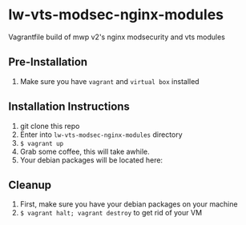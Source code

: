# lw-vts-modsec-nginx-modules
Vagrantfile build of mwp v2's nginx modsecurity and vts modules

## Pre-Installation
1. Make sure you have `vagrant` and `virtual box` installed

## Installation Instructions
1. git clone this repo
2. Enter into `lw-vts-modsec-nginx-modules` directory
3. `$ vagrant up` 
4. Grab some coffee, this will take awhile.
5. Your debian packages will be located here:

## Cleanup
1. First, make sure you have your debian packages on your machine
2. `$ vagrant halt; vagrant destroy` to get rid of your VM
